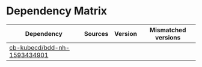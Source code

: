# Dependency Matrix

Dependency | Sources | Version | Mismatched versions
---------- | ------- | ------- | -------------------
[cb-kubecd/bdd-nh-1593434901](https://github.com/cb-kubecd/bdd-nh-1593434901.git) |  | []() | 
